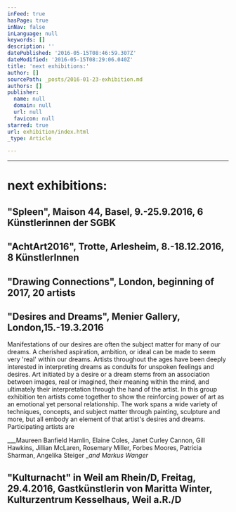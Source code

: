 ```yaml
---
inFeed: true
hasPage: true
inNav: false
inLanguage: null
keywords: []
description: ''
datePublished: '2016-05-15T08:46:59.307Z'
dateModified: '2016-05-15T08:29:06.040Z'
title: 'next exhibitions:'
author: []
sourcePath: _posts/2016-01-23-exhibition.md
authors: []
publisher:
  name: null
  domain: null
  url: null
  favicon: null
starred: true
url: exhibition/index.html
_type: Article

---
```

****

# next exhibitions:

## "Spleen", Maison 44, Basel, 9.-25.9.2016, 6 Künstlerinnen der SGBK 

## "AchtArt2016", Trotte, Arlesheim, 8.-18.12.2016, 8 KünstlerInnen 

## "Drawing Connections", London, beginning of 2017, 20 artists

## "Desires and Dreams", Menier Gallery, London,15.-19.3.2016

Manifestations of our desires are often the subject matter for many of our dreams. A cherished aspiration, ambition, or ideal can be made to seem very 'real' within our dreams. Artists throughout the ages have been deeply interested in interpreting dreams as conduits for unspoken feelings and desires. Art initiated by a desire or a dream stems from an association between images, real or imagined, their meaning within the mind, and ultimately their interpretation through the hand of the artist. In this group exhibition ten artists come together to show the reinforcing power of art as an emotional yet personal relationship. The work spans a wide variety of techniques, concepts, and subject matter through painting, sculpture and more, but all embody an element of that artist's desires and dreams. Participating artists are 

___Maureen Banfield Hamlin, Elaine Coles, Janet Curley Cannon, Gill Hawkins, Jillian McLaren, Rosemary Miller, Forbes Moores, Patricia Sharman, Angelika Steiger __and Markus Wanger_

## "Kulturnacht" in Weil am Rhein/D, Freitag, 29.4.2016, Gastkünstlerin von Maritta Winter, Kulturzentrum Kesselhaus, Weil a.R./D